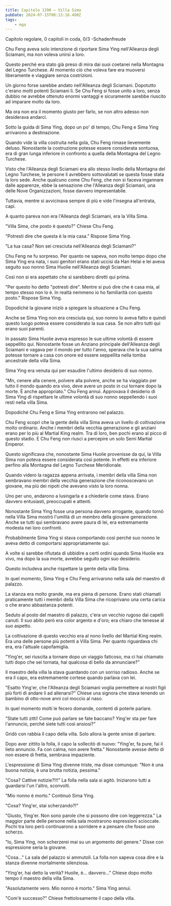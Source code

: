 ```yaml
---
title: Capitolo 1290 – Villa Sima
pubDate: 2024-07-15T08:13:16.490Z
tags:
    - mga
---
```



Capitolo regolare,
0 capitoli in coda, 0/3
-Schadenfreude</em>


Chu Feng aveva solo intenzione di riportare Sima Ying nell'Alleanza degli Sciamani, ma non voleva unirsi a loro.


Questo perché era stato già preso di mira dai suoi coetanei nella Montagna del Legno Turchese. Al momento ciò che voleva fare era muoversi liberamente e viaggiare senza costrizioni.


Un giorno forse sarebbe andato nell'Alleanza degli Sciamani. Dopotutto c'erano molti potenti Sciamani lì. Se Chu Feng si fosse unito a loro, senza dubbio ne avrebbe ottenuto enormi vantaggi e sicuramente sarebbe riuscito ad imparare molto da loro.


Ma ora non era il momento giusto per farlo, se non altro adesso non desiderava andarci.


Sotto la guida di Sima Ying, dopo un po' di tempo, Chu Feng e Sima Ying arrivarono a destinazione.


Quando vide la villa costruita nella gola, Chu Feng rimase lievemente deluso. Nonostante la costruzione potesse essere considerata sontuosa, era di gran lunga inferiore in confronto a quella della Montagna del Legno Turchese.


Visto che l'Alleanza degli Sciamani era allo stesso livello della Montagna del Legno Turchese, le persone li avrebbero sottovalutati se questa fosse stata la loro sede. Anche qualcuno come Chu Feng, che non si faceva ingannare dalle apparenze, ebbe la sensazione che l'Alleanza degli Sciamani, una delle Nove Organizzazioni, fosse davvero impresentabile.


Tuttavia, mentre si avvicinava sempre di più e vide l'insegna all'entrata, capì.


A quanto pareva non era l'Alleanza degli Sciamani, era la Villa Sima.


"Villa Sima, che posto è questo?" Chiese  Chu Feng.


"Potresti dire che questa è la mia casa." Rispose Sima Ying.


"La tua casa? Non sei cresciuta nell'Alleanza degli Sciamani?"


Chu Feng ne fu sorpreso. Per quanto ne sapeva, non molto tempo dopo che Sima Ying era nata, i suoi genitori erano stati uccisi da Han Helai e lei aveva seguito suo nonno Sima Huolie nell'Alleanza degli Sciamani.


Così non si era aspettato che si sarebbero diretti qui prima.


"Per questo ho detto "potresti dire". Mentre si può dire che è casa mia, al tempo stesso non lo è. In realtà nemmeno io ho familiarità con questo posto." Rispose Sima Ying.


Dopodiché la giovane iniziò a spiegare la situazione a Chu Feng.


Anche se Sima Ying non era cresciuta qui, suo nonno lo aveva fatto e quindi questo luogo poteva essere considerato la sua casa. Se non altro tutti qui erano suoi parenti.


In passato Sima Huolie aveva espresso le sue ultime volontà di essere seppellito qui. Nonostante fosse un Anziano principale dell'Alleanza degli Sciamani e vagava per il mondo per tutto l'anno, sperava che la sua salma potesse tornare a casa con onore ed essere seppellita nella tomba ancestrale della villa Sima.


Sima Ying era venuta qui per esaudire l'ultimo desiderio di suo nonno.


"Mn, cenere alla cenere, polvere alla polvere, anche se ha viaggiato per tutto il mondo quando era vivo, deve avere un posto in cui tornare dopo la morte. È anche appropriato." Chu Feng annuì. Approvava il desiderio di Sima Ying di rispettare le ultime volontà di suo nonno seppellendo i suoi resti nella villa Sima.


Dopodiché Chu Feng e Sima Ying entrarono nel palazzo.


Chu Feng scoprì che la gente della villa Sima aveva un livello di coltivazione molto ordinario. Anche i membri della vecchia generazione e gli anziani erano per lo più al Martial King realm. Tra di loro, ben pochi erano al picco di questo stadio. E Chu Feng non riuscì a percepire un solo Semi Martial Emperor.


Questo significava che, nonostante Sima Huolie provenisse da qui, la Villa Sima non poteva essere considerata così potente. In effetti era inferiore perfino alla Montagna del Legno Turchese Meridionale.


Quando videro la ragazza appena arrivata, i membri della villa Sima non sembravano membri della vecchia generazione che riconoscevano un giovane, ma più dei nipoti che avevano visto la loro nonna.


Uno per uno, andarono a lusingarla e a chiederle come stava. Erano davvero entusiasti, preoccupati e attenti.


Nonostante Sima Ying fosse una persona davvero arrogante, quando tornò nella Villa Sima mostrò l'umiltà di un membro della giovane generazione. Anche se tutti qui sembravano avere paura di lei, era estremamente modesta nei loro confronti.


Probabilmente Sima Ying si stava comportando così perché suo nonno le aveva detto di comportarsi appropriatamente qui.


A volte si sarebbe rifiutata di ubbidire a certi ordini quando Sima Huolie era vivo, ma dopo la sua morte, avrebbe seguito ogni suo desiderio.


Questo includeva anche rispettare la gente della villa Sima.


In quel momento, Sima Ying e Chu Feng arrivarono nella sala del maestro di palazzo.


La stanza era molto grande, ma era piena di persone. Erano stati chiamati praticamente tutti i membri della Villa Sima che ricoprivano una certa carica o che erano abbastanza potenti.


Seduto al posto del maestro di palazzo, c'era un vecchio rugoso dai capelli canuti. Il suo abito però era color argento e d'oro; era chiaro che tenesse al suo aspetto.


La coltivazione di questo vecchio era al nono livello del Martial King realm. Era una delle persone più potenti a Villa Sima. Per quanto riguardava chi era, era l'attuale capofamiglia.


"Ying'er, sei riuscita a tornare dopo un viaggio faticoso, ma ci hai chiamato tutti dopo che sei tornata, hai qualcosa di bello da annunciare?"


Il maestro della villa la stava guardando con un sorriso radioso. Anche se era il capo, era estremamente cortese quando parlava con lei.


"Esatto Ying'er, che l'Alleanza degli Sciamani voglia permettere ai nostri figli più forti di andare lì ad allenarsi?" Chiese una signora che stava tenendo un bambino di otto-nove anni col moccio al naso.


In quel momento molti le fecero domande, contenti di poterle parlare.


"State tutti zitti! Come può parlare se fate baccano? Ying'er sta per fare l'annuncio, perché siete tutti così ansiosi?"


Gridò con rabbia il capo della villa. Solo allora la gente smise di parlare.


Dopo aver zittito la folla, il capo la sollecitò di nuovo: "Ying'er, fa pure, fai il lieto annuncio. Fa con calma, non avere fretta." Nonostante avesse detto di non essere di fretta, sembrava impaziente.


L'espressione di Sima Ying divenne triste, ma disse comunque: "Non è una buona notizia, è una brutta notizia, pessima."


"Cosa? Cattive notizie?!!!" La folla nella sala si agitò. Iniziarono tutti a guardarsi l'un l'altro, sconvolti.


"Mio nonno è morto." Continuò Sima Ying.


"Cosa? Ying'er, stai scherzando?!"


"Giusto, Ying'er. Non sono parole che si possono dire con leggerezza." La maggior parte delle persone nella sala mostrarono espressioni scioccate. Pochi tra loro però continuarono a sorridere e a pensare che fosse uno scherzo.


"Io, Sima Ying, non scherzerei mai su un argomento del genere." Disse con espressione seria la giovane.


"Cosa..." La sala del palazzo si ammutolì. La folla non sapeva cosa dire e la stanza divenne mortalmente silenziosa.


"Ying'er, hai detto la verità? Huolie, è... davvero..." Chiese dopo molto tempo il maestro della villa Sima.


"Assolutamente vero. Mio nonno è morto." Sima Ying annuì.


"Com'è successo?" Chiese frettolosamente il capo della villa.
                                


                                



